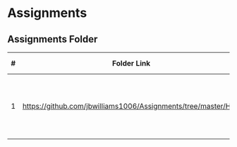 # Assignments
##  Assignments Folder

|   #   | Folder Link | Assignment Description |
| :---: | ----------- | ---------------------- |
|    1   |  https://github.com/jbwilliams1006/Assignments/tree/master/H01     |        Assignment to ensure proper commenting and README creation                |
